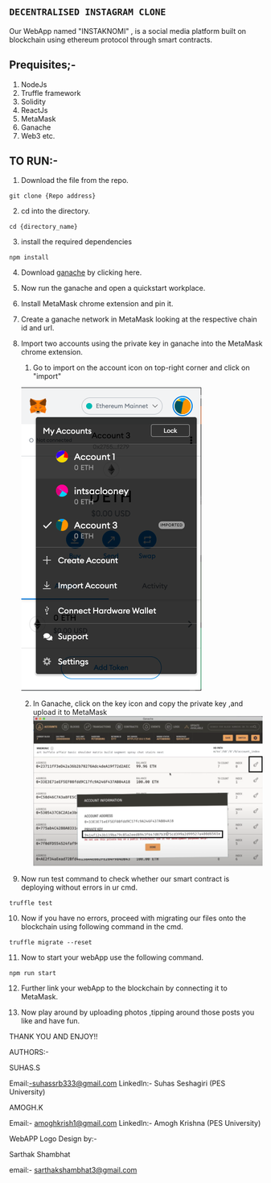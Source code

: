 ## ```DECENTRALISED INSTAGRAM CLONE``` ##


Our WebApp named "INSTAKNOMI" , is a social media platform built on blockchain using ethereum protocol through smart contracts.

## Prequisites;- 
1. NodeJs
2. Truffle framework
3. Solidity
4. ReactJs
5. MetaMask
6. Ganache
7. Web3
etc.


## TO RUN:-

1. Download the file from the repo.
```
git clone {Repo address}
```
2. cd into the directory.
```
cd {directory_name}
```
3. install the required dependencies
```
npm install
```
4. Download [ganache](https://www.trufflesuite.com/ganache) by clicking here.

5. Now run the ganache and open a quickstart workplace.

6. Install MetaMask chrome extension and pin it.

7. Create a ganache network in MetaMask looking at the respective chain id and url.

8. Import two accounts using the private key in ganache into the MetaMask chrome extension.
	1. Go to import on the account icon on top-right corner
		and click on "import"

	![image](IMAGES/metamask.png)




	2. In Ganache, click on the key icon and copy the private key ,and upload it to MetaMask
	![image](IMAGES/image_ganache.png)

9. Now run test command to check whether our smart contract is deploying without errors in ur cmd.
```
truffle test
```

10. Now if you have no errors, proceed with migrating our files onto the blockchain using following command in the cmd.
```
truffle migrate --reset
```

11. Now to start your webApp use the following command.
```
npm run start
```

12. Further link your webApp to the blockchain by connecting it to MetaMask.

13. Now play around by uploading photos ,tipping around those posts you like and have fun.


THANK YOU AND ENJOY!!

AUTHORS:- 

SUHAS.S 

Email:-suhassrb333@gmail.com 
LinkedIn:- Suhas Seshagiri (PES University)


AMOGH.K

Email:- amoghkrish1@gmail.com 
LinkedIn:- Amogh Krishna (PES University)


WebAPP Logo Design by:-


Sarthak Shambhat 

email:- sarthakshambhat3@gmail.com
